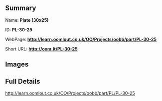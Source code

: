 

## Summary
 
Name: __Plate (30x25)__

ID: __PL-30-25__

WebPage: __http://learn.oomlout.co.uk/OO/Projects/oobb/part/PL-30-25__

Short URL: __http://oom.lt/PL-30-25__


## Images




## Full Details

 http://learn.oomlout.co.uk/OO/Projects/oobb/part/PL/PL-30-25

